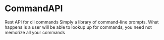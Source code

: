 # CommandAPI
Rest API for cli commands
Simply a library of command-line prompts.
What happens is a user will be able to lookup up for commands, you need not memorize all your commands
